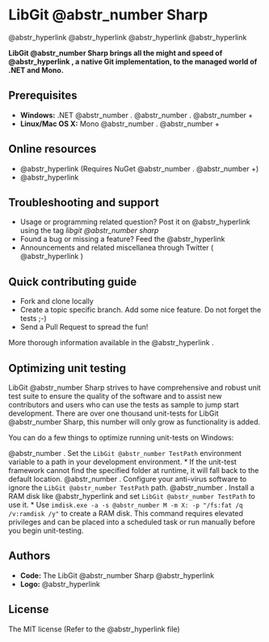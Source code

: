 # LibGit @abstr_number Sharp

@abstr_hyperlink @abstr_hyperlink @abstr_hyperlink @abstr_hyperlink 

**LibGit @abstr_number Sharp brings all the might and speed of @abstr_hyperlink , a native Git implementation, to the managed world of .NET and Mono.**

## Prerequisites

  * **Windows:** .NET @abstr_number . @abstr_number . @abstr_number +
  * **Linux/Mac OS X:** Mono @abstr_number . @abstr_number +



## Online resources

  * @abstr_hyperlink (Requires NuGet @abstr_number . @abstr_number +)
  * @abstr_hyperlink 



## Troubleshooting and support

  * Usage or programming related question? Post it on @abstr_hyperlink using the tag _libgit @abstr_number sharp_
  * Found a bug or missing a feature? Feed the @abstr_hyperlink 
  * Announcements and related miscellanea through Twitter ( @abstr_hyperlink )



## Quick contributing guide

  * Fork and clone locally
  * Create a topic specific branch. Add some nice feature. Do not forget the tests ;-)
  * Send a Pull Request to spread the fun!



More thorough information available in the @abstr_hyperlink .

## Optimizing unit testing

LibGit @abstr_number Sharp strives to have comprehensive and robust unit test suite to ensure the quality of the software and to assist new contributors and users who can use the tests as sample to jump start development. There are over one thousand unit-tests for LibGit @abstr_number Sharp, this number will only grow as functionality is added.

You can do a few things to optimize running unit-tests on Windows:

@abstr_number . Set the `LibGit @abstr_number TestPath` environment variable to a path in your development environment. * If the unit-test framework cannot find the specified folder at runtime, it will fall back to the default location. @abstr_number . Configure your anti-virus software to ignore the `LibGit @abstr_number TestPath` path. @abstr_number . Install a RAM disk like @abstr_hyperlink and set `LibGit @abstr_number TestPath` to use it. * Use `imdisk.exe -a -s @abstr_number M -m X: -p "/fs:fat /q /v:ramdisk /y"` to create a RAM disk. This command requires elevated privileges and can be placed into a scheduled task or run manually before you begin unit-testing.

## Authors

  * **Code:** The LibGit @abstr_number Sharp @abstr_hyperlink 
  * **Logo:** @abstr_hyperlink 



## License

The MIT license (Refer to the @abstr_hyperlink file)
